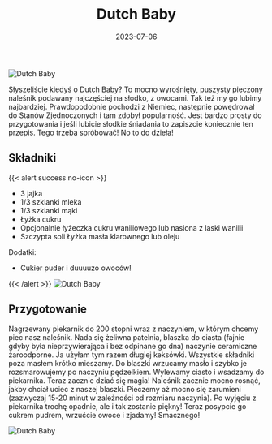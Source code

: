 ﻿---
title: "Dutch Baby"
date: 2023-07-06
categories:
- śniadanie
tags:
- naleśniki
- wegetariańskie
thumbnailImagePosition: "top"
---
![Dutch Baby](/img/Dutch-baby/Dutch-baby-3.jpg)

Słyszeliście kiedyś o Dutch Baby? To mocno wyrośnięty, puszysty pieczony naleśnik podawany najczęściej na słodko, z owocami. Tak też my go lubimy najbardziej. Prawdopodobnie pochodzi z Niemiec, następnie powędrował do Stanów Zjednoczonych i tam zdobył popularność. Jest bardzo prosty do przygotowania i jeśli lubicie słodkie śniadania to zapiszcie koniecznie ten przepis. Tego trzeba spróbować!
No to do dzieła!
<!--more-->
## Składniki
{{< alert success no-icon >}}
- 3 jajka
- 1/3 szklanki mleka
- 1/3 szklanki mąki
- Łyżka cukru
- Opcjonalnie łyżeczka cukru waniliowego lub nasiona z laski wanilii
- Szczypta soli
Łyżka masła klarownego lub oleju


Dodatki:
- Cukier puder i duuuużo owoców!

{{< /alert >}}
![Dutch Baby](/img/Dutch-baby/Dutch-baby-1.jpg)
## Przygotowanie
Nagrzewany piekarnik do 200 stopni wraz z naczyniem, w którym chcemy piec nasz naleśnik. Nada się żeliwna patelnia, blaszka do ciasta (fajnie gdyby była nieprzywierająca i bez odpinane go dna) naczynie ceramiczne żaroodporne. Ja użyłam tym razem długiej keksówki. Wszystkie składniki poza masłem krótko mieszamy. Do blaszki wrzucamy masło i szybko je rozsmarowujemy po naczyniu pędzelkiem. Wylewamy ciasto i wsadzamy do piekarnika. Teraz zacznie dziać się magia! Naleśnik zacznie mocno rosnąć, jakby chciał uciec z naszej blaszki. Pieczemy aż mocno się zarumieni (zazwyczaj 15-20 minut w zależności od rozmiaru naczynia). Po wyjęciu z piekarnika trochę opadnie, ale i tak zostanie piękny! Teraz posypcie go cukrem pudrem, wrzućcie owoce i zjadamy!
Smacznego!

![Dutch Baby](/img/Dutch-baby/Dutch-baby-2.jpg)
